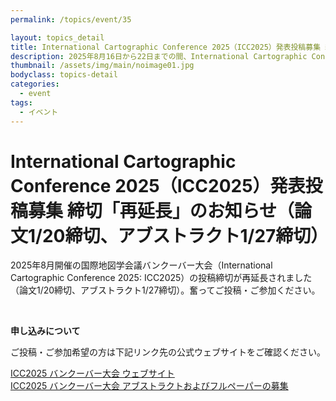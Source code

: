 ```yaml
---
permalink: /topics/event/35

layout: topics_detail
title: International Cartographic Conference 2025（ICC2025）発表投稿募集 締切「再延長」のお知らせ（論文1/20締切、アブストラクト1/27締切）
description: 2025年8月16日から22日までの間、International Cartographic Conference 2025（ICC2025）が、カナダのバンクーバーにおいて開催されます。奮ってご投稿・ご参加ください。締め切りが「再延長」されました。
thumbnail: /assets/img/main/noimage01.jpg
bodyclass: topics-detail
categories:
  - event
tags:
  - イベント
---
```


# International Cartographic Conference 2025（ICC2025）発表投稿募集 締切「再延長」のお知らせ（論文1/20締切、アブストラクト1/27締切）

2025年8月開催の国際地図学会議バンクーバー大会（International Cartographic Conference 2025: ICC2025）の投稿締切が再延長されました（論文1/20締切、アブストラクト1/27締切）。奮ってご投稿・ご参加ください。

<br>

**申し込みについて**

ご投稿・ご参加希望の方は下記リンク先の公式ウェブサイトをご確認ください。

[ICC2025 バンクーバー大会 ウェブサイト](https://icc2025.com)<br>
[ICC2025 バンクーバー大会 アブストラクトおよびフルペーパーの募集](https://icc2025.com/abstracts/)

